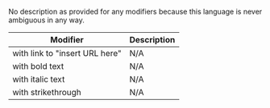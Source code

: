 
No description as provided for any modifiers because this language is never ambiguous in any way.

|            Modifier            | Description |
|--------------------------------|-------------|
| with link to "insert URL here" |     N/A     |
| with bold text                 |     N/A     |
| with italic text               |     N/A     |
| with strikethrough             |     N/A     |
